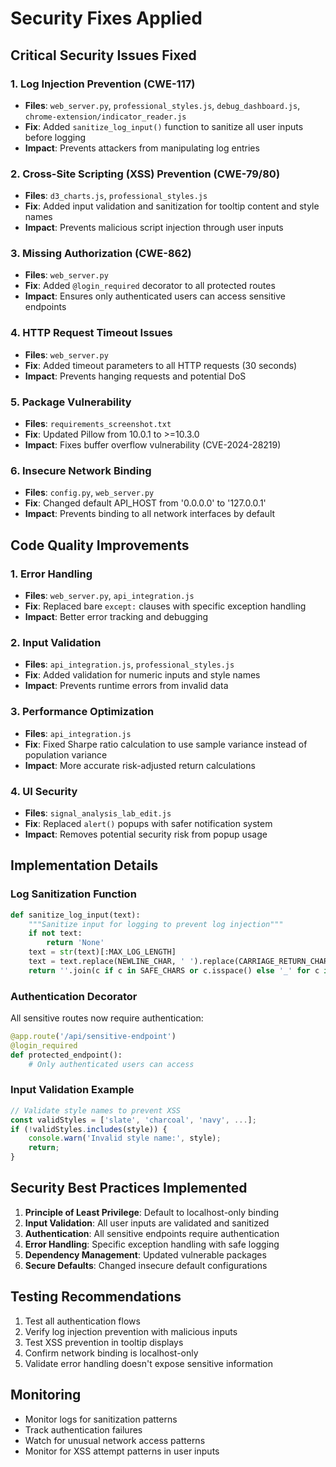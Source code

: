 # Security Fixes Applied

## Critical Security Issues Fixed

### 1. Log Injection Prevention (CWE-117)
- **Files**: `web_server.py`, `professional_styles.js`, `debug_dashboard.js`, `chrome-extension/indicator_reader.js`
- **Fix**: Added `sanitize_log_input()` function to sanitize all user inputs before logging
- **Impact**: Prevents attackers from manipulating log entries

### 2. Cross-Site Scripting (XSS) Prevention (CWE-79/80)
- **Files**: `d3_charts.js`, `professional_styles.js`
- **Fix**: Added input validation and sanitization for tooltip content and style names
- **Impact**: Prevents malicious script injection through user inputs

### 3. Missing Authorization (CWE-862)
- **Files**: `web_server.py`
- **Fix**: Added `@login_required` decorator to all protected routes
- **Impact**: Ensures only authenticated users can access sensitive endpoints

### 4. HTTP Request Timeout Issues
- **Files**: `web_server.py`
- **Fix**: Added timeout parameters to all HTTP requests (30 seconds)
- **Impact**: Prevents hanging requests and potential DoS

### 5. Package Vulnerability
- **Files**: `requirements_screenshot.txt`
- **Fix**: Updated Pillow from 10.0.1 to >=10.3.0
- **Impact**: Fixes buffer overflow vulnerability (CVE-2024-28219)

### 6. Insecure Network Binding
- **Files**: `config.py`, `web_server.py`
- **Fix**: Changed default API_HOST from '0.0.0.0' to '127.0.0.1'
- **Impact**: Prevents binding to all network interfaces by default

## Code Quality Improvements

### 1. Error Handling
- **Files**: `web_server.py`, `api_integration.js`
- **Fix**: Replaced bare `except:` clauses with specific exception handling
- **Impact**: Better error tracking and debugging

### 2. Input Validation
- **Files**: `api_integration.js`, `professional_styles.js`
- **Fix**: Added validation for numeric inputs and style names
- **Impact**: Prevents runtime errors from invalid data

### 3. Performance Optimization
- **Files**: `api_integration.js`
- **Fix**: Fixed Sharpe ratio calculation to use sample variance instead of population variance
- **Impact**: More accurate risk-adjusted return calculations

### 4. UI Security
- **Files**: `signal_analysis_lab_edit.js`
- **Fix**: Replaced `alert()` popups with safer notification system
- **Impact**: Removes potential security risk from popup usage

## Implementation Details

### Log Sanitization Function
```python
def sanitize_log_input(text):
    """Sanitize input for logging to prevent log injection"""
    if not text:
        return 'None'
    text = str(text)[:MAX_LOG_LENGTH]
    text = text.replace(NEWLINE_CHAR, ' ').replace(CARRIAGE_RETURN_CHAR, ' ')
    return ''.join(c if c in SAFE_CHARS or c.isspace() else '_' for c in text)
```

### Authentication Decorator
All sensitive routes now require authentication:
```python
@app.route('/api/sensitive-endpoint')
@login_required
def protected_endpoint():
    # Only authenticated users can access
```

### Input Validation Example
```javascript
// Validate style names to prevent XSS
const validStyles = ['slate', 'charcoal', 'navy', ...];
if (!validStyles.includes(style)) {
    console.warn('Invalid style name:', style);
    return;
}
```

## Security Best Practices Implemented

1. **Principle of Least Privilege**: Default to localhost-only binding
2. **Input Validation**: All user inputs are validated and sanitized
3. **Authentication**: All sensitive endpoints require authentication
4. **Error Handling**: Specific exception handling with safe logging
5. **Dependency Management**: Updated vulnerable packages
6. **Secure Defaults**: Changed insecure default configurations

## Testing Recommendations

1. Test all authentication flows
2. Verify log injection prevention with malicious inputs
3. Test XSS prevention in tooltip displays
4. Confirm network binding is localhost-only
5. Validate error handling doesn't expose sensitive information

## Monitoring

- Monitor logs for sanitization patterns
- Track authentication failures
- Watch for unusual network access patterns
- Monitor for XSS attempt patterns in user inputs